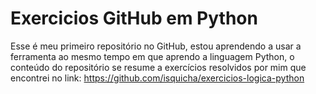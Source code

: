 # Exercicios GitHub em Python
 Esse é meu primeiro repositório no GitHub, estou aprendendo a usar a ferramenta ao mesmo tempo em que aprendo a linguagem Python, o conteúdo do repositório se resume a exercícios resolvidos por mim que encontrei no link: https://github.com/isquicha/exercicios-logica-python
 

